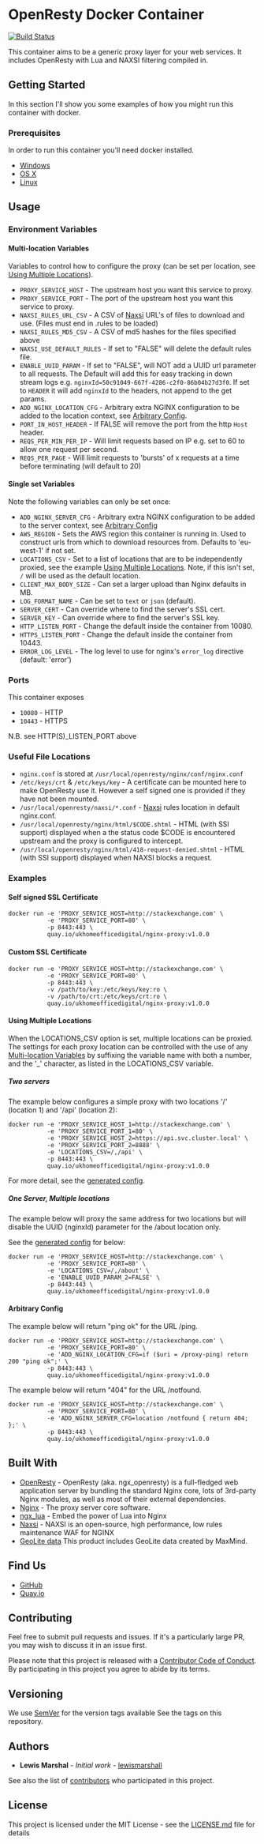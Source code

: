 # OpenResty Docker Container

[![Build Status](https://travis-ci.org/UKHomeOffice/docker-nginx-proxy.svg?branch=master)](https://travis-ci.org/UKHomeOffice/docker-nginx-proxy)

This container aims to be a generic proxy layer for your web services. It includes OpenResty with
Lua and NAXSI filtering compiled in.

## Getting Started

In this section I'll show you some examples of how you might run this container with docker.

### Prerequisites

In order to run this container you'll need docker installed.

* [Windows](https://docs.docker.com/windows/started)
* [OS X](https://docs.docker.com/mac/started/)
* [Linux](https://docs.docker.com/linux/started/)

## Usage

### Environment Variables

#### Multi-location Variables

Variables to control how to configure the proxy (can be set per location, see
[Using Multiple Locations](#using-multiple-locations)).

* `PROXY_SERVICE_HOST` - The upstream host you want this service to proxy.
* `PROXY_SERVICE_PORT` - The port of the upstream host you want this service to proxy.
* `NAXSI_RULES_URL_CSV` - A CSV of [Naxsi](https://github.com/nbs-system/naxsi) URL's of files to download and use.
(Files must end in .rules to be loaded)
* `NAXSI_RULES_MD5_CSV` - A CSV of md5 hashes for the files specified above
* `NAXSI_USE_DEFAULT_RULES` - If set to "FALSE" will delete the default rules file.
* `ENABLE_UUID_PARAM` - If set to "FALSE", will NOT add a UUID url parameter to all requests. The Default will add this
 for easy tracking in down stream logs e.g. `nginxId=50c91049-667f-4286-c2f0-86b04b27d3f0`.
 If set to `HEADER` it will add `nginxId` to the headers, not append to the get params.
* `ADD_NGINX_LOCATION_CFG` - Arbitrary extra NGINX configuration to be added to the location context, see
[Arbitrary Config](#arbitrary-config).
* `PORT_IN_HOST_HEADER` - If FALSE will remove the port from the http `Host` header.
* `REQS_PER_MIN_PER_IP` - Will limit requests based on IP e.g. set to 60 to allow one request per second.
* `REQS_PER_PAGE` - Will limit requests to 'bursts' of x requests at a time before terminating (will default to 20)

#### Single set Variables

Note the following variables can only be set once:

* `ADD_NGINX_SERVER_CFG` - Arbitrary extra NGINX configuration to be added to the server context, see
[Arbitrary Config](#arbitrary-config)
* `AWS_REGION` - Sets the AWS region this container is running in. Used to construct urls from which to download resources from. Defaults to 'eu-west-1' if not set.
* `LOCATIONS_CSV` - Set to a list of locations that are to be independently proxied, see the example
[Using Multiple Locations](#using-multiple-locations). Note, if this isn't set, `/` will be used as the default
location.
* `CLIENT_MAX_BODY_SIZE` - Can set a larger upload than Nginx defaults in MB.
* `LOG_FORMAT_NAME` - Can be set to `text` or `json` (default).
* `SERVER_CERT` - Can override where to find the server's SSL cert.
* `SERVER_KEY` - Can override where to find the server's SSL key.
* `HTTP_LISTEN_PORT` - Change the default inside the container from 10080.
* `HTTPS_LISTEN_PORT` - Change the default inside the container from 10443.
* `ERROR_LOG_LEVEL` - The log level to use for nginx's `error_log` directive (default: 'error')

### Ports

This container exposes

* `10080` - HTTP
* `10443` - HTTPS

N.B. see HTTP(S)_LISTEN_PORT above

### Useful File Locations

* `nginx.conf` is stored at `/usr/local/openresty/nginx/conf/nginx.conf`
* `/etc/keys/crt` & `/etc/keys/key` - A certificate can be mounted here to make OpenResty use it. However a self
  signed one is provided if they have not been mounted.
* `/usr/local/openresty/naxsi/*.conf` - [Naxsi](https://github.com/nbs-system/naxsi) rules location in default
nginx.conf.
* `/usr/local/openresty/nginx/html/$CODE.shtml` - HTML (with SSI support) displayed when a the status code $CODE
is encountered upstream and the proxy is configured to intercept.
* `/usr/local/openresty/nginx/html/418-request-denied.shtml` - HTML (with SSI support) displayed when NAXSI
blocks a request.

### Examples

#### Self signed SSL Certificate

```shell
docker run -e 'PROXY_SERVICE_HOST=http://stackexchange.com' \
           -e 'PROXY_SERVICE_PORT=80' \
           -p 8443:443 \
           quay.io/ukhomeofficedigital/nginx-proxy:v1.0.0
```

#### Custom SSL Certificate

```shell
docker run -e 'PROXY_SERVICE_HOST=http://stackexchange.com' \
           -e 'PROXY_SERVICE_PORT=80' \
           -p 8443:443 \
           -v /path/to/key:/etc/keys/key:ro \
           -v /path/to/crt:/etc/keys/crt:ro \
           quay.io/ukhomeofficedigital/nginx-proxy:v1.0.0
```

#### Using Multiple Locations

When the LOCATIONS_CSV option is set, multiple locations can be proxied. The settings for each proxy location can be
controlled with the use of any [Multi-location Variables](#multi-location-variables) by suffixing the variable name with
 both a number, and the '_' character, as listed in the LOCATIONS_CSV variable.

##### Two servers

The example below configures a simple proxy with two locations '/' (location 1) and '/api' (location 2):

```shell
docker run -e 'PROXY_SERVICE_HOST_1=http://stackexchange.com' \
           -e 'PROXY_SERVICE_PORT_1=80' \
           -e 'PROXY_SERVICE_HOST_2=https://api.svc.cluster.local' \
           -e 'PROXY_SERVICE_PORT_2=8888' \
           -e 'LOCATIONS_CSV=/,/api' \
           -p 8443:443 \
           quay.io/ukhomeofficedigital/nginx-proxy:v1.0.0
```

For more detail, see the [generated config](./docs/GeneratedConfigs.md#two-separate-proxied-servers).

##### One Server, Multiple locations

The example below will proxy the same address for two locations but will disable the UUID (nginxId) parameter for the
/about location only.

See the [generated config](./docs/GeneratedConfigs.md#same-server-proxied) for below:

```shell
docker run -e 'PROXY_SERVICE_HOST=http://stackexchange.com' \
           -e 'PROXY_SERVICE_PORT=80' \
           -e 'LOCATIONS_CSV=/,/about' \
           -e 'ENABLE_UUID_PARAM_2=FALSE' \
           -p 8443:443 \
           quay.io/ukhomeofficedigital/nginx-proxy:v1.0.0
```

#### Arbitrary Config

The example below will return "ping ok" for the URL /ping.
```shell
docker run -e 'PROXY_SERVICE_HOST=http://stackexchange.com' \
           -e 'PROXY_SERVICE_PORT=80' \
           -e 'ADD_NGINX_LOCATION_CFG=if ($uri = /proxy-ping) return 200 "ping ok";' \
           -p 8443:443 \
           quay.io/ukhomeofficedigital/nginx-proxy:v1.0.0
```

The example below will return "404" for the URL /notfound.
```shell
docker run -e 'PROXY_SERVICE_HOST=http://stackexchange.com' \
           -e 'PROXY_SERVICE_PORT=80' \
           -e 'ADD_NGINX_SERVER_CFG=location /notfound { return 404; };' \
           -p 8443:443 \
           quay.io/ukhomeofficedigital/nginx-proxy:v1.0.0
```

## Built With

* [OpenResty](https://openresty.org/) - OpenResty (aka. ngx_openresty) is a full-fledged web
  application server by bundling the standard Nginx core, lots of 3rd-party Nginx modules, as well
  as most of their external dependencies.
* [Nginx](https://www.nginx.com/resources/wiki/) - The proxy server core software.
* [ngx_lua](http://wiki.nginx.org/HttpLuaModule) - Embed the power of Lua into Nginx
* [Naxsi](https://github.com/nbs-system/naxsi) - NAXSI is an open-source, high performance, low
  rules maintenance WAF for NGINX
* [GeoLite data](http://www.maxmind.com">http://www.maxmind.com) This product includes GeoLite data created by MaxMind.

## Find Us

* [GitHub](https://github.com/UKHomeOffice/docker-nginx-proxy)
* [Quay.io](https://quay.io/repository/ukhomeofficedigital/nginx-proxy)

## Contributing

Feel free to submit pull requests and issues. If it's a particularly large PR, you may wish to
discuss it in an issue first.

Please note that this project is released with a [Contributor Code of Conduct](code_of_conduct.md).
By participating in this project you agree to abide by its terms.

## Versioning

We use [SemVer](http://semver.org/) for the version tags available See the tags on this repository.

## Authors

* **Lewis Marshal** - *Initial work* - [lewismarshall](https://github.com/lewismarshall)

See also the list of
[contributors](https://github.com/UKHomeOffice/docker-nginx-proxy/graphs/contributors) who
participated in this project.

## License

This project is licensed under the MIT License - see the [LICENSE.md](LICENSE.md) file for details
